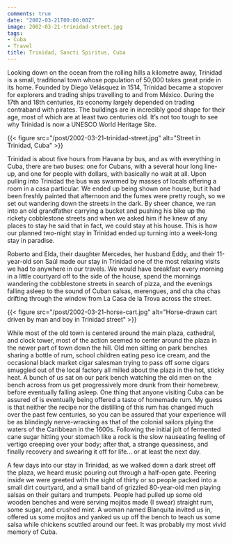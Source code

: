 ```yaml
---
comments: true
date: "2002-03-21T00:00:00Z"
image: 2002-03-21-trinidad-street.jpg
tags:
- Cuba
- Travel
title: Trinidad, Sancti Spiritus, Cuba
---
```


Looking down on the ocean from the rolling hills a kilometre away, Trinidad is
a small, traditional town whose population of 50,000 takes great pride in its
home. Founded by Diego Velásquez in 1514, Trinidad became a stopover for
explorers and trading ships travelling to and from México. During the 17th and
18th centuries, its economy largely depended on trading contraband with
pirates. The buildings are in incredibly good shape for their age, most of
which are at least two centuries old. It’s not too tough to see why Trinidad is
now a UNESCO World Heritage Site.<!--more-->

{{< figure src="/post/2002-03-21-trinidad-street.jpg"
    alt="Street in Trinidad, Cuba" >}}

Trinidad is about five hours from Havana by bus, and as with everything in
Cuba, there are two buses: one for Cubans, with a several hour long line-up,
and one for people with dollars, with basically no wait at all. Upon pulling
into Trinidad the bus was swarmed by masses of locals offering a room in a casa
particular. We ended up being shown one house, but it had been freshly painted
that afternoon and the fumes were pretty rough, so we set out wandering down
the streets in the dark. By sheer chance, we ran into an old grandfather
carrying a bucket and pushing his bike up the rickety cobblestone streets and
when we asked him if he knew of any places to stay he said that in fact, we
could stay at his house. This is how our planned two-night stay in Trinidad
ended up turning into a week-long stay in paradise.

Roberto and Elda, their daughter Mercedes, her husband Eddy, and their
11-year-old son Saúl made our stay in Trinidad one of the most relaxing visits
we had to anywhere in our travels. We would have breakfast every morning in a
little courtyard off to the side of the house, spend the mornings wandering the
cobblestone streets in search of pizza, and the evenings falling asleep to the
sound of Cuban salsas, merengues, and cha cha chas drifting through the window
from La Casa de la Trova across the street.

{{< figure src="/post/2002-03-21-horse-cart.jpg"
    alt="Horse-drawn cart driven by man and boy in Trinidad street" >}}

While most of the old town is centered around the main plaza, cathedral, and
clock tower, most of the action seemed to center around the plaza in the newer
part of town down the hill. Old men sitting on park benches sharing a bottle of
rum, school children eating peso ice cream, and the occasional black market
cigar salesman trying to pass off some cigars smuggled out of the local factory
all milled about the plaza in the hot, sticky heat. A bunch of us sat on our
park bench watching the old men on the bench across from us get progressively
more drunk from their homebrew, before eventually falling asleep. One thing
that anyone visiting Cuba can be assured of is eventually being offered a taste
of homemade rum. My guess is that neither the recipe nor the distilling of this
rum has changed much over the past few centuries, so you can be assured that
your experience will be as blindingly nerve-wracking as that of the colonial
sailors plying the waters of the Caribbean in the 1600s. Following the initial
jolt of fermented cane sugar hitting your stomach like a rock is the slow
nauseating feeling of vertigo creeping over your body; after that, a strange
queasiness, and finally recovery and swearing it off for life... or at least
the next day.

A few days into our stay in Trinidad, as we walked down a dark street off the
plaza, we heard music pouring out through a half-open gate. Peering inside we
were greeted with the sight of thirty or so people packed into a small dirt
courtyard, and a small band of grizzled 80-year-old men playing salsas on their
guitars and trumpets. People had pulled up some old wooden benches and were
serving mojitos made (I swear) straight rum, some sugar, and crushed mint. A
woman named Blanquita invited us in, offered us some mojitos and yanked us up
off the bench to teach us some salsa while chickens scuttled around our feet.
It was probably my most vivid memory of Cuba.
